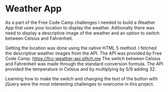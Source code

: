 # Weather App

As a part of the Free Code Camp challenges I needed to build a Weather App that uses your location to display the weather. Aditionally there was need to display a descriptive image of the weather and an option to switch between Celsius and Fahrenheit.

Getting the location was done using the native HTML 5 method.
I fetched the descriptive weather images from the API. The API was provided by Free Code Camp: https://fcc-weather-api.glitch.me
The switch between Celsius and Fahrenheit was made through the standard conversion formula. The API provided the temperature in Celsius and by multiplying by 5/9 adding 32.

Learning how to make the switch and changing the text of the button with jQuery were the most interesting challenges to overcome in this project.
